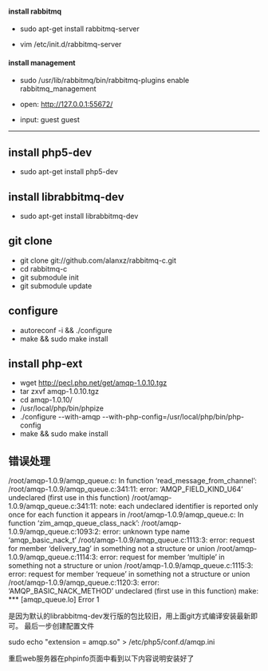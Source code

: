 #### install rabbitmq
  * sudo apt-get install rabbitmq-server
  
  * vim /etc/init.d/rabbitmq-server
  
#### install management
  * sudo /usr/lib/rabbitmq/bin/rabbitmq-plugins enable rabbitmq_management
  
  * open: http://127.0.0.1:55672/
  * input: guest guest

- - - - - - - - - - - - - - - - - - - - - - - - 

## install php5-dev
 * sudo apt-get install php5-dev

## install librabbitmq-dev
 * sudo apt-get install librabbitmq-dev


## git clone 
 * git clone git://github.com/alanxz/rabbitmq-c.git
 * cd rabbitmq-c
 * git submodule init
 * git submodule update

## configure 
* autoreconf -i && ./configure 
* make && sudo make install

## install php-ext
 * wget http://pecl.php.net/get/amqp-1.0.10.tgz
 * tar zxvf amqp-1.0.10.tgz
 * cd amqp-1.0.10/ 
 * /usr/local/php/bin/phpize
 * ./configure --with-amqp --with-php-config=/usr/local/php/bin/php-config
 * make && sudo make install

 
## 错误处理
/root/amqp-1.0.9/amqp_queue.c: In function ‘read_message_from_channel’:
/root/amqp-1.0.9/amqp_queue.c:341:11: error: ‘AMQP_FIELD_KIND_U64’ undeclared (first use in this function)
/root/amqp-1.0.9/amqp_queue.c:341:11: note: each undeclared identifier is reported only once for each function it appears in
/root/amqp-1.0.9/amqp_queue.c: In function ‘zim_amqp_queue_class_nack’:
/root/amqp-1.0.9/amqp_queue.c:1093:2: error: unknown type name ‘amqp_basic_nack_t’
/root/amqp-1.0.9/amqp_queue.c:1113:3: error: request for member ‘delivery_tag’ in something not a structure or union
/root/amqp-1.0.9/amqp_queue.c:1114:3: error: request for member ‘multiple’ in something not a structure or union
/root/amqp-1.0.9/amqp_queue.c:1115:3: error: request for member ‘requeue’ in something not a structure or union
/root/amqp-1.0.9/amqp_queue.c:1120:3: error: ‘AMQP_BASIC_NACK_METHOD’ undeclared (first use in this function)
make: *** [amqp_queue.lo] Error 1

是因为默认的librabbitmq-dev发行版的包比较旧，用上面git方式编译安装最新即可。
最后一步创建配置文件

sudo echo "extension = amqp.so" > /etc/php5/conf.d/amqp.ini

重启web服务器在phpinfo页面中看到以下内容说明安装好了
